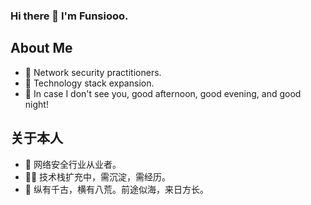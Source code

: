 ### Hi there 👋 I'm Funsiooo.

About Me
---
- 🔭 Network security practitioners.
- 🤹‍ Technology stack expansion.
- 🌱 In case I don't see you, good afternoon, good evening, and good night!

关于本人
---
- 🔭 网络安全行业从业者。
- 🤹‍♂️ 技术栈扩充中，需沉淀，需经历。
- 🌱 纵有千古，横有八荒。前途似海，来日方长。

